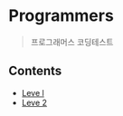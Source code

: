 # Programmers
> 프로그래머스 코딩테스트

## Contents
* [Leve l](https://github.com/re-deok/Programmers/tree/master/level_1)
* [Leve 2](https://github.com/re-deok/Programmers/tree/master/level_2)
